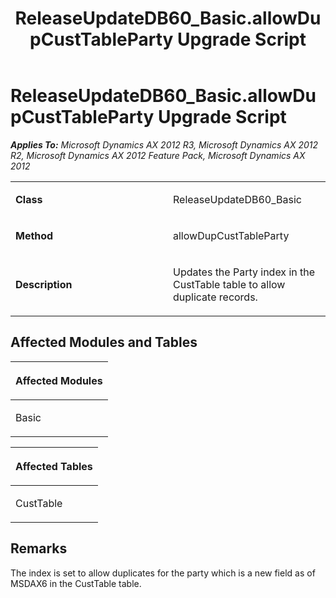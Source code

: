﻿---
title: ReleaseUpdateDB60_Basic.allowDupCustTableParty Upgrade Script
TOCTitle: ReleaseUpdateDB60_Basic.allowDupCustTableParty Upgrade Script
ms:assetid: 6a206c2a-e2cb-86d1-73b8-586e4de9bc2b
ms:mtpsurl: https://msdn.microsoft.com/en-us/library/JJ685669(v=AX.60)
ms:contentKeyID: 49708870
ms.date: 05/18/2015
mtps_version: v=AX.60
---

# ReleaseUpdateDB60\_Basic.allowDupCustTableParty Upgrade Script 


_**Applies To:** Microsoft Dynamics AX 2012 R3, Microsoft Dynamics AX 2012 R2, Microsoft Dynamics AX 2012 Feature Pack, Microsoft Dynamics AX 2012_

<table>
<colgroup>
<col style="width: 50%" />
<col style="width: 50%" />
</colgroup>
<tbody>
<tr class="odd">
<td><p><strong>Class</strong></p></td>
<td><p>ReleaseUpdateDB60_Basic</p></td>
</tr>
<tr class="even">
<td><p><strong>Method</strong></p></td>
<td><p>allowDupCustTableParty</p></td>
</tr>
<tr class="odd">
<td><p><strong>Description</strong></p></td>
<td><p>Updates the Party index in the CustTable table to allow duplicate records.</p></td>
</tr>
</tbody>
</table>


## Affected Modules and Tables

<table>
<colgroup>
<col style="width: 100%" />
</colgroup>
<thead>
<tr class="header">
<th><p>Affected Modules</p></th>
</tr>
</thead>
<tbody>
<tr class="odd">
<td><p>Basic</p></td>
</tr>
</tbody>
</table>


<table>
<colgroup>
<col style="width: 100%" />
</colgroup>
<thead>
<tr class="header">
<th><p>Affected Tables</p></th>
</tr>
</thead>
<tbody>
<tr class="odd">
<td><p>CustTable</p></td>
</tr>
</tbody>
</table>


## Remarks

The index is set to allow duplicates for the party which is a new field as of MSDAX6 in the CustTable table.

  


